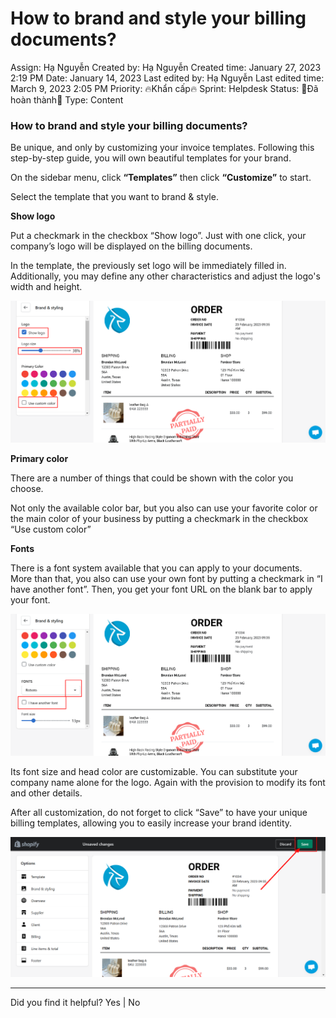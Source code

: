 # How to brand and style your billing documents?

Assign: Hạ Nguyễn
Created by: Hạ Nguyễn
Created time: January 27, 2023 2:19 PM
Date: January 14, 2023
Last edited by: Hạ Nguyễn
Last edited time: March 9, 2023 2:05 PM
Priority: 🔥Khẩn cấp🔥
Sprint: Helpdesk
Status: 👏Đã hoàn thành👏
Type: Content

### How to brand and style your billing documents?

Be unique, and only by customizing your invoice templates. Following this step-by-step guide, you will own beautiful templates for your brand.

On the sidebar menu, click **“Templates”** then click **“Customize”** to start. 

Select the template that you want to brand & style.

**Show logo** 

Put a checkmark in the checkbox “Show logo”. Just with one click, your company’s logo will be displayed on the billing documents. 

In the template, the previously set logo will be immediately filled in. Additionally, you may define any other characteristics and adjust the logo's width and height.

![Fordeer-Store-·-Templates-·-Shopify (11).png](How%20to%20brand%20and%20style%20your%20billing%20documents%20d5abd4b8d4774dc1b8e302a4043d23ef/Fordeer-Store--Templates--Shopify_(11).png)

**Primary color**

There are a number of things that could be shown with the color you choose. 

Not only the available color bar, but you also can use your favorite color or the main color of your business by putting a checkmark in the checkbox “Use custom color”

**Fonts**

There is a font system available that you can apply to your documents. More than that, you also can use your own font by putting a checkmark in “I have another font”. Then, you get your font URL on the blank bar to apply your font. 

![Fordeer-Store-·-Templates-·-Shopify (10).png](How%20to%20brand%20and%20style%20your%20billing%20documents%20d5abd4b8d4774dc1b8e302a4043d23ef/Fordeer-Store--Templates--Shopify_(10).png)

Its font size and head color are customizable. You can substitute your company name alone for the logo. Again with the provision to modify its font and other details.

After all customization, do not forget to click “Save” to have your unique billing templates, allowing you to easily increase your brand identity. 

![Fordeer-Store-·-Templates-·-Shopify (15).png](How%20to%20brand%20and%20style%20your%20billing%20documents%20d5abd4b8d4774dc1b8e302a4043d23ef/Fordeer-Store--Templates--Shopify_(15).png)

---

Did you find it helpful? Yes | No
